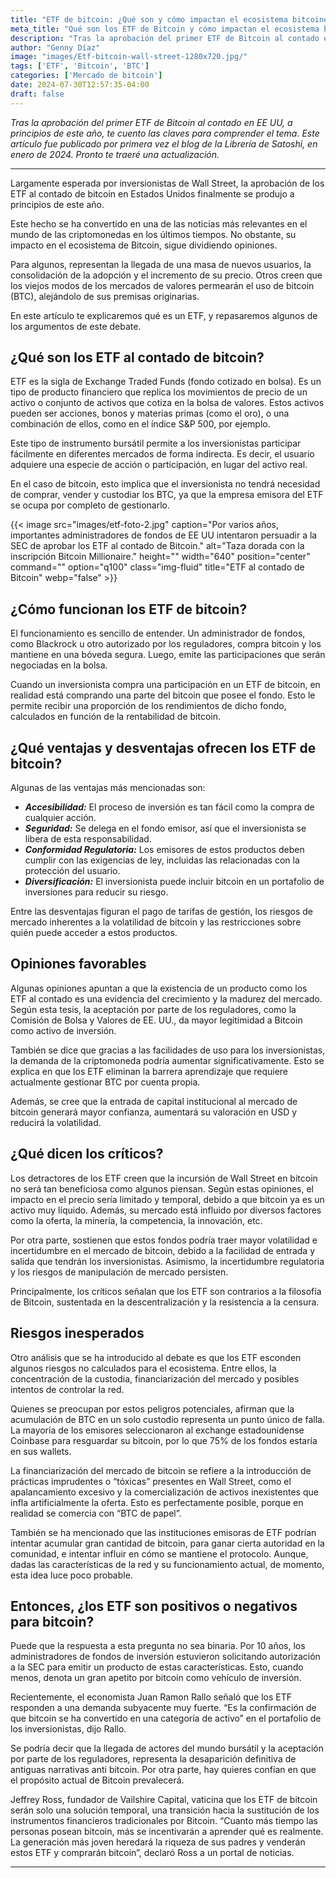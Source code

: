 ```yaml
---
title: "ETF de bitcoin: ¿Qué son y cómo impactan el ecosistema bitcoiner?"
meta_title: "Qué son los ETF de Bitcoin y cómo impactan el ecosistema bitcoiner | Proyecto Bitcoin"
description: "Tras la aprobación del primer ETF de Bitcoin al contado en EE UU, te cuento las claves para comprender el tema."
author: "Genny Díaz"
image: "images/Etf-bitcoin-wall-street-1280x720.jpg/"
tags: ['ETF', 'Bitcoin', 'BTC']
categories: ['Mercado de bitcoin']
date: 2024-07-30T12:57:35-04:00
draft: false
---
```


*Tras la aprobación del primer ETF de Bitcoin al contado en EE UU, a principios de este año, te cuento las claves para comprender el tema. Este artículo fue publicado por primera vez el blog de la Librería de Satoshi, en enero de 2024. Pronto te traeré una actualización.*

<hr>

Largamente esperada por inversionistas de Wall Street, la aprobación de los ETF al contado de bitcoin en Estados Unidos finalmente se produjo a principios de este año.

Este hecho se ha convertido en una de las noticias más relevantes en el mundo de las criptomonedas en los últimos tiempos. No obstante, su impacto en el ecosistema de Bitcoin, sigue dividiendo opiniones.

Para algunos, representan la llegada de una masa de nuevos usuarios, la consolidación de la adopción y el incremento de su precio. Otros creen que los viejos modos de los mercados de valores permearán el uso de bitcoin (BTC), alejándolo de sus premisas originarias.

En este artículo te explicaremos qué es un ETF, y repasaremos algunos de los argumentos de este debate.

## ¿Qué son los ETF al contado de bitcoin?

ETF es la sigla de Exchange Traded Funds (fondo cotizado en bolsa). Es un tipo de producto financiero que replica los movimientos de precio de un activo o conjunto de activos que cotiza en la bolsa de valores. Estos activos pueden ser acciones, bonos y materias primas (como el oro), o una combinación de ellos, como en el índice S&P 500, por ejemplo.

Este tipo de instrumento bursátil permite a los inversionistas participar fácilmente en diferentes mercados de forma indirecta. Es decir, el usuario adquiere una especie de acción o participación, en lugar del activo real.

En el caso de bitcoin, esto implica que el inversionista no tendrá necesidad de comprar, vender y custodiar los BTC, ya que la empresa emisora del ETF se ocupa por completo de gestionarlo.

{{< image src="images/etf-foto-2.jpg" caption="Por varios años, importantes administradores de fondos de EE UU intentaron persuadir a la SEC de aprobar los ETF al contado de Bitcoin." alt="Taza dorada con la inscripción Bitcoin Millionaire." height="" width="640" position="center" command="" option="q100" class="img-fluid" title="ETF al contado de Bitcoin"  webp="false" >}}

## ¿Cómo funcionan los ETF de bitcoin?

El funcionamiento es sencillo de entender. Un administrador de fondos, como Blackrock u otro autorizado por los reguladores, compra bitcoin y los mantiene en una bóveda segura. Luego, emite las participaciones que serán negociadas en la bolsa.

Cuando un inversionista compra una participación en un ETF de bitcoin, en realidad está comprando una parte del bitcoin que posee el fondo. Esto le permite recibir una proporción de los rendimientos de dicho fondo, calculados en función de la rentabilidad de bitcoin.

## ¿Qué ventajas y desventajas ofrecen los ETF de bitcoin?

Algunas de las ventajas más mencionadas son:

- ***Accesibilidad:*** El proceso de inversión es tan fácil como la compra de cualquier acción.
- ***Seguridad:*** Se delega en el fondo emisor, así que el inversionista se libera de esta responsabilidad.
- ***Conformidad Regulatoria:*** Los emisores de estos productos deben cumplir con las exigencias de ley, incluidas las relacionadas con la protección del usuario.
- ***Diversificación:*** El inversionista puede incluir bitcoin en un portafolio de inversiones para reducir su riesgo.

Entre las desventajas figuran el pago de tarifas de gestión, los riesgos de mercado inherentes a la volatilidad de bitcoin y las restricciones sobre quién puede acceder a estos productos.

## Opiniones favorables

Algunas opiniones apuntan a que la existencia de un producto como los ETF al contado es una evidencia del crecimiento y la madurez del mercado. Según esta tesis, la aceptación por parte de los reguladores, como la Comisión de Bolsa y Valores de EE. UU., da mayor legitimidad a Bitcoin como activo de inversión.

También se dice que gracias a las facilidades de uso para los inversionistas, la demanda de la criptomoneda podría aumentar significativamente. Esto se explica en que los ETF eliminan la barrera aprendizaje que requiere actualmente gestionar BTC por cuenta propia.

Además, se cree que la entrada de capital institucional al mercado de bitcoin generará mayor confianza, aumentará su valoración en USD y reducirá la volatilidad.

## ¿Qué dicen los críticos?

Los detractores de los ETF creen que la incursión de Wall Street en bitcoin no será tan beneficiosa como algunos piensan. Según estas opiniones, el impacto en el precio sería limitado y temporal, debido a que bitcoin ya es un activo muy líquido. Además, su mercado está influido por diversos factores como la oferta, la minería, la competencia, la innovación, etc.

Por otra parte, sostienen que estos fondos podría traer mayor volatilidad e incertidumbre en el mercado de bitcoin, debido a la facilidad de entrada y salida que tendrán los inversionistas. Asimismo, la incertidumbre regulatoria y los riesgos de manipulación de mercado persisten.  

Principalmente, los críticos señalan que los ETF son contrarios a la filosofía de Bitcoin, sustentada en la descentralización y la resistencia a la censura.

## Riesgos inesperados

Otro análisis que se ha introducido al debate es que los ETF esconden algunos riesgos no calculados para el ecosistema. Entre ellos, la concentración de la custodia, financiarización del mercado y posibles intentos de controlar la red.

Quienes se preocupan por estos peligros potenciales, afirman que la acumulación de BTC en un solo custodio representa un punto único de falla. La mayoría de los emisores seleccionaron al exchange estadounidense Coinbase para resguardar su bitcoin, por lo que 75% de los fondos estaría en sus wallets.

La financiarización del mercado de bitcoin se refiere a la introducción de prácticas imprudentes o  “tóxicas” presentes en Wall Street, como el apalancamiento excesivo y la comercialización de activos inexistentes que infla artificialmente la oferta. Esto es perfectamente posible, porque en realidad se comercia con “BTC de papel”.

También se ha mencionado que las instituciones emisoras de ETF podrían intentar acumular gran cantidad de bitcoin, para ganar cierta autoridad en la comunidad, e intentar influir en cómo se mantiene el protocolo. Aunque, dadas las características de la red y su funcionamiento actual, de momento, esta idea luce poco probable.

## Entonces, ¿los ETF son positivos o negativos para bitcoin?

Puede que la respuesta a esta pregunta no sea binaria. Por 10 años, los administradores de fondos de inversión estuvieron solicitando autorización a la SEC para emitir un producto de estas características. Esto, cuando menos, denota un gran apetito por bitcoin como vehículo de inversión.

Recientemente, el economista Juan Ramon Rallo señaló que los ETF responden a una demanda subyacente muy fuerte. “Es la confirmación de que bitcoin se ha convertido en una categoría de activo” en el portafolio de los inversionistas, dijo Rallo.

Se podría decir que la llegada de actores del mundo bursátil y la aceptación por parte de los reguladores, representa la desaparición definitiva de antiguas narrativas anti bitcoin. Por otra parte, hay quieres confían en que el propósito actual de Bitcoin prevalecerá.

Jeffrey Ross, fundador de Vailshire Capital, vaticina que los ETF de bitcoin serán solo una solución temporal, una transición hacia la sustitución de los instrumentos financieros tradicionales por Bitcoin. “Cuanto más tiempo las personas posean bitcoin, más se incentivarán a aprender qué es realmente. La generación más joven heredará la riqueza de sus padres y venderán estos ETF y comprarán bitcoin”, declaró Ross a un portal de noticias.

<hr>
